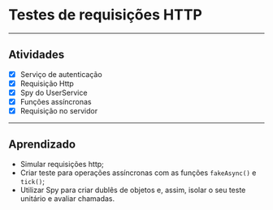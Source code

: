 # Testes de requisições HTTP

----

## Atividades

- [x] Serviço de autenticação
- [x] Requisição Http
- [x] Spy do UserService
- [x] Funções assíncronas 
- [x] Requisição no servidor

----

## Aprendizado

- Simular requisições http;
- Criar teste para operações assíncronas com as funções `fakeAsync()` e `tick()`;
- Utilizar Spy para criar dublês de objetos e, assim, isolar o seu teste unitário e avaliar chamadas.